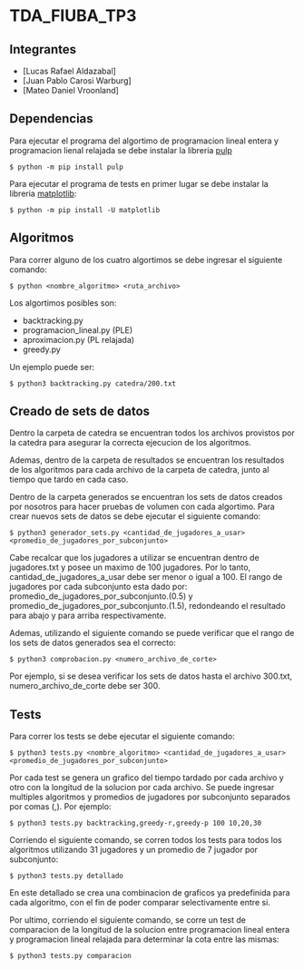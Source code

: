 # TDA_FIUBA_TP3

## Integrantes
- [Lucas Rafael Aldazabal]
- [Juan Pablo Carosi Warburg]
- [Mateo Daniel Vroonland]

## Dependencias
Para ejecutar el programa del algortimo de programacion lineal entera y programacion lienal relajada se debe instalar la libreria [pulp](https://pypi.org/project/PuLP/)

```
$ python -m pip install pulp
```

Para ejecutar el programa de tests en primer lugar se debe instalar la libreria [matplotlib](https://matplotlib.org/):

```
$ python -m pip install -U matplotlib
```

## Algoritmos
Para correr alguno de los cuatro algortimos se debe ingresar el siguiente comando:

```
$ python <nombre_algoritmo> <ruta_archivo>
```
Los algortimos posibles son:
- backtracking.py
- programacion_lineal.py (PLE)
- aproximacion.py (PL relajada)
- greedy.py

Un ejemplo puede ser:
    
```
$ python3 backtracking.py catedra/200.txt
```
## Creado de sets de datos
Dentro la carpeta de catedra se encuentran todos los archivos provistos por la catedra para asegurar la correcta ejecucion de los algoritmos.

Ademas, dentro de la carpeta de resultados se encuentran los resultados de los algoritmos para cada archivo de la carpeta de catedra, junto al tiempo que tardo en cada caso.

Dentro de la carpeta generados se encuentran los sets de datos creados por nosotros para hacer pruebas de volumen con cada algortimo.
Para crear nuevos sets de datos se debe ejecutar el siguiente comando:

```
$ python3 generador_sets.py <cantidad_de_jugadores_a_usar> <promedio_de_jugadores_por_subconjunto>
```

Cabe recalcar que los jugadores a utilizar se encuentran dentro de jugadores.txt y posee un maximo de 100 jugadores. Por lo tanto, cantidad_de_jugadores_a_usar debe ser menor o igual a 100.
El rango de jugadores por cada subconjunto esta dado por: promedio_de_jugadores_por_subconjunto.(0.5) y promedio_de_jugadores_por_subconjunto.(1.5), redondeando el resultado para abajo y para arriba respectivamente.

Ademas, utilizando el siguiente comando se puede verificar que el rango de los sets de datos generados sea el correcto:

```
$ python3 comprobacion.py <numero_archivo_de_corte>
```
Por ejemplo, si se desea verificar los sets de datos hasta el archivo 300.txt, numero_archivo_de_corte debe ser 300.

## Tests
Para correr los tests se debe ejecutar el siguiente comando:

```
$ python3 tests.py <nombre_algoritmo> <cantidad_de_jugadores_a_usar> <promedio_de_jugadores_por_subconjunto>
```
Por cada test se genera un grafico del tiempo tardado por cada archivo y otro con la longitud de la solucion por cada archivo.
Se puede ingresar multiples algoritmos y promedios de jugadores por subconjunto separados por comas (,). Por ejemplo:

```
$ python3 tests.py backtracking,greedy-r,greedy-p 100 10,20,30
```

Corriendo el siguiente comando, se corren todos los tests para todos los algoritmos utilizando 31 jugadores y un promedio de 7 jugador por subconjunto:

```
$ python3 tests.py detallado
```
En este detallado se crea una combinacion de graficos ya predefinida para cada algoritmo, con el fin de poder comparar selectivamente entre si.

Por ultimo, corriendo el siguiente comando, se corre un test de comparacion de la longitud de la solucion entre programacion lineal entera y programacion lineal relajada para determinar la cota entre las mismas:

```
$ python3 tests.py comparacion
```
 